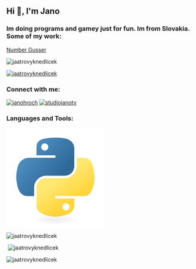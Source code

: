 ## Hi 👋, I'm Jano

### Im doing programs and gamey just for fun. Im from Slovakia. Some of my work:

[Number Gusser](https://github.com/JaatrovyKnedlicek/NumberGuesserByJanik)

![jaatrovyknedlicek](https://komarev.com/ghpvc/?username=jaatrovyknedlicek&label=Profile%20views&color=0e75b6&style=flat)

[![jaatrovyknedlicek](https://github-profile-trophy.vercel.app/?username=jaatrovyknedlicek)](https://github.com/ryo-ma/github-profile-trophy)

### Connect with me:

[![janohroch](https://raw.githubusercontent.com/rahuldkjain/github-profile-readme-generator/master/src/images/icons/Social/instagram.svg)](https://instagram.com/janohroch) [![studiojanotv](https://raw.githubusercontent.com/rahuldkjain/github-profile-readme-generator/master/src/images/icons/Social/youtube.svg)](https://www.youtube.com/c/studiojanotv)

### Languages and Tools:

 [![python](https://raw.githubusercontent.com/devicons/devicon/master/icons/python/python-original.svg)](https://www.python.org) 

![jaatrovyknedlicek](https://github-readme-stats.vercel.app/api/top-langs?username=jaatrovyknedlicek&show_icons=true&locale=en&layout=compact)

 ![jaatrovyknedlicek](https://github-readme-stats.vercel.app/api?username=jaatrovyknedlicek&show_icons=true&locale=en)

![jaatrovyknedlicek](https://github-readme-streak-stats.herokuapp.com/?user=jaatrovyknedlicek&)
